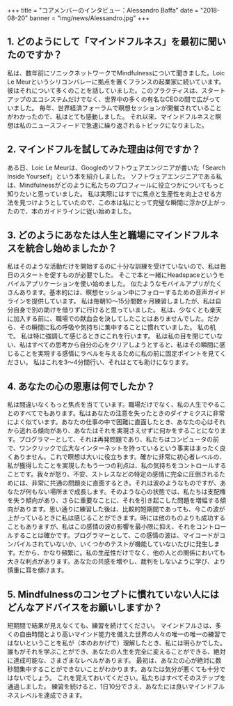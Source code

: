+++
title = "コアメンバーのインタビュー：Alessandro Baffa"
date = "2018-08-20"
banner = "img/news/Alessandro.jpg"
+++

## 1. どのようにして「マインドフルネス」を最初に聞いたのですか？
  私は、数年前にソニックネットワークでMindfulnessについて聞きました。Loic Le Meurというシリコンバレーに拠点を置くフランスの起業家に続いています。 彼はそれについて多くのことを話していました。このプラクティスは、スタートアップのエコシステムだけでなく、世界中の多くの有名なCEOの間で広がっていました。 毎年、世界経済フォーラムで瞑想セッションが開催されていることがわかったので、私はとても感動しました。 それ以来、マインドフルネスと瞑想は私のニュースフィードで急速に繰り返されるトピックになりました。
## 2. マインドフルを試してみた理由は何ですか？
   ある日、Loic Le Meurは、Googleのソフトウェアエンジニアが書いた「Search Inside Yourself」という本を紹介しました。 ソフトウェアエンジニアである私は、Mindfulnessがどのように私たちのプロフィールに役立つかについてもっと知りたいと思っていました。 私は実際にはすでに焦点と生産性を向上させる方法を見つけようとしていたので、この本は私にとって完璧な瞬間に浮かび上がったので、本のガイドラインに従い始めました。
## 3. どのようにあなたは人生と職場にマインドフルネスを統合し始めましたか？
   私はそのような活動だけを開始するのに十分な訓練を受けていないので、私は毎日のスタートを促すものが必要でした。 そこで本と一緒にHeadspaceというモバイルアプリケーションを使い始めました。 似たようなモバイルアプリがたくさんあります。基本的には、瞑想セッション中にフォローするための音声ガイドラインを提供しています。 私は毎朝10〜15分間数ヶ月練習しましたが、私は自分自身で別の助けを借りずに行けると思っていました。 私は、少なくとも楽天に加入する前に、職場での献血会を決してしたことはありませんでした。だから、その瞬間に私の呼吸や気持ちに集中することに慣れていました。 私の机で。 私は特に強調して感じるときにこれを行います。 私は私の目を閉じていない、私はすべての思考から自分の心をクリアしようとすると、私はその瞬間に感じることを実現する感情にラベルを与えるために私の前に固定ポイントを見てください。 私はこれを3〜4分間行い、それはとても助けになります。
## 4. あなたの心の恩恵は何でしたか？
   私は間違いなくもっと焦点を当てています。職場だけでなく、私の人生でやることのすべてでもあります。私はあなたの注意を失ったときのダイナミクスに非常によく似ています。あなたの仕事の中で困難に直面したとき、あなたの心はそれから逃れる傾向があり、あなたはそれを実現さえせずに何かをすることになります。プログラマーとして、それは再発問題であり、私たちはコンピュータの前で、ワンクリックで広大なインターネットを持っているという事実はまったく良くありません。これで瞑想は大いに役立ちます。確かに非常に初心者レベルの、私が獲得したことを実現したもう一つの利点は、私の気持ちをコントロールすることです。我々が怒り、不安、ストレスなどの特定の感情に完全に圧倒されるためには、非常に共通の問題炎に直面するとき。それは波のようなものですが、あなたが何もない場所まで成長します。そのような心の状態では、私たちは支配権を失う傾向があり、さらに重要なことに、それを引き起こした問題を増幅する傾向があります。思い通りに練習した後は、比較的短期間であっても、今この波が上がっているときに私は感じることができます。時には他のものよりも成功することもありますが、私はこの感情の波の影響を最小限に抑え、それをコントロールすることは確かです。プログラマーとして、この感情の波は、マイコードがコンパイルされていないか、いくつかのテストが機能していないたびに発生します。だから、かなり頻繁に。私の生産性だけでなく、他の人との関係においても大きな利点があります。あなたの共感を増やし、裁判をしないように学び、より慎重に耳を傾けます。
## 5. Mindfulnessのコンセプトに慣れていない人にはどんなアドバイスをお願いしますか？
   短期間で結果が見えなくても、練習を続けてください。 マインドフルさは、多くの自由時間とより高いマインド能力を備えた世界の人々の唯一の唯一の練習ではないということを私が（本のおかげで）理解したとき、私には明らかでした。 誰もがそれを学ぶことができ、あなたの人生を完全に変えることができる、絶対に達成可能な、さまざまなレベルがあります。 最初は、あなたの心が絶対に数秒間集中することができないことがわかります。あなたは気分が悪くても十分ではないでしょう。 これを覚えておいてください。私たちはすべてそのステップを通過しました。 練習を続けると、1日10分でさえ、あなたには良いマインドフルネスレベルを達成できます。
